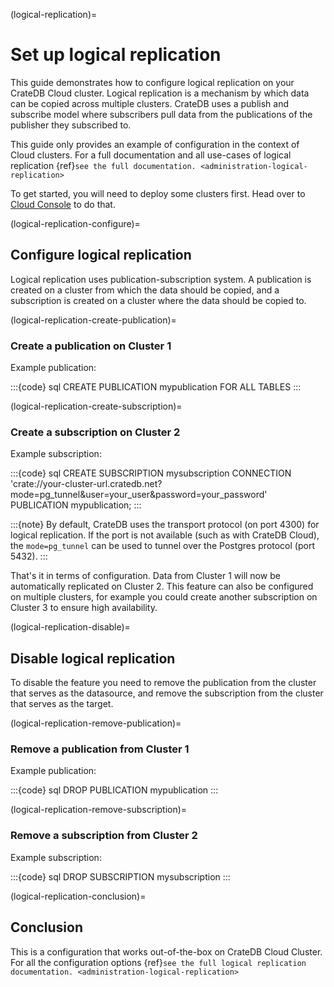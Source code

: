 (logical-replication)=
# Set up logical replication 

This guide demonstrates how to configure logical replication on your
CrateDB Cloud cluster. Logical replication is a mechanism by which data
can be copied across multiple clusters. CrateDB uses a publish and
subscribe model where subscribers pull data from the publications of the
publisher they subscribed to.

This guide only provides an example of configuration in the context of
Cloud clusters. For a full documentation and all use-cases of logical
replication {ref}`see the full documentation. <administration-logical-replication>`

To get started, you will need to deploy some clusters first. Head over
to [Cloud Console](https://console.cratedb.cloud/) to do that.

(logical-replication-configure)=
## Configure logical replication

Logical replication uses publication-subscription system. A publication
is created on a cluster from which the data should be copied, and a
subscription is created on a cluster where the data should be copied to.

(logical-replication-create-publication)=
### Create a publication on Cluster 1

Example publication:

:::{code} sql
CREATE PUBLICATION mypublication
FOR ALL TABLES
:::

(logical-replication-create-subscription)=
### Create a subscription on Cluster 2

Example subscription:

:::{code} sql
CREATE SUBSCRIPTION mysubscription 
CONNECTION 'crate://your-cluster-url.cratedb.net?mode=pg_tunnel&user=your_user&password=your_password' 
PUBLICATION mypublication;
:::

:::{note}
By default, CrateDB uses the transport protocol (on port 4300) for
logical replication. If the port is not available (such as with CrateDB
Cloud), the `mode=pg_tunnel` can be used to tunnel over the Postgres
protocol (port 5432).
:::

That's it in terms of configuration. Data from Cluster 1 will now be
automatically replicated on Cluster 2. This feature can also be
configured on multiple clusters, for example you could create another
subscription on Cluster 3 to ensure high availability.

(logical-replication-disable)=
## Disable logical replication

To disable the feature you need to remove the publication from the
cluster that serves as the datasource, and remove the subscription from
the cluster that serves as the target.

(logical-replication-remove-publication)=
### Remove a publication from Cluster 1

Example publication:

:::{code} sql
DROP PUBLICATION mypublication
:::

(logical-replication-remove-subscription)=
### Remove a subscription from Cluster 2

Example subscription:

:::{code} sql
DROP SUBSCRIPTION mysubscription 
:::

(logical-replication-conclusion)=
## Conclusion

This is a configuration that works out-of-the-box on CrateDB Cloud
Cluster. For all the configuration options {ref}`see the full logical
replication documentation. <administration-logical-replication>`
